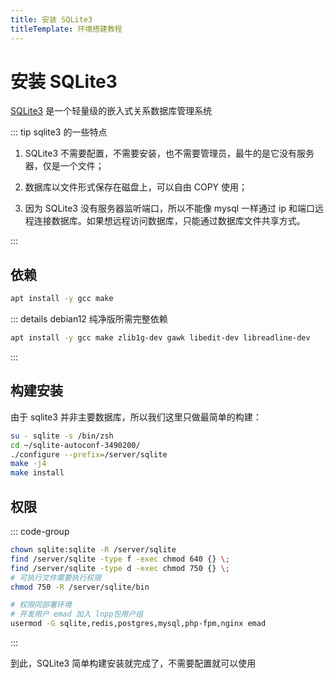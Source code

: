 ```yaml
---
title: 安装 SQLite3
titleTemplate: 环境搭建教程
---
```


# 安装 SQLite3

[SQLite3](https://www.sqlite.org) 是一个轻量级的嵌入式关系数据库管理系统

::: tip sqlite3 的一些特点

1. SQLite3 不需要配置，不需要安装，也不需要管理员，最牛的是它没有服务器，仅是一个文件；

2. 数据库以文件形式保存在磁盘上，可以自由 COPY 使用；

3. 因为 SQLite3 没有服务器监听端口，所以不能像 mysql 一样通过 ip 和端口远程连接数据库。如果想远程访问数据库，只能通过数据库文件共享方式。

:::

## 依赖

```bash
apt install -y gcc make
```

::: details debian12 纯净版所需完整依赖

```bash
apt install -y gcc make zlib1g-dev gawk libedit-dev libreadline-dev
```

:::

## 构建安装

由于 sqlite3 并非主要数据库，所以我们这里只做最简单的构建：

```bash
su - sqlite -s /bin/zsh
cd ~/sqlite-autoconf-3490200/
./configure --prefix=/server/sqlite
make -j4
make install
```

## 权限

::: code-group

```bash [部署]
chown sqlite:sqlite -R /server/sqlite
find /server/sqlite -type f -exec chmod 640 {} \;
find /server/sqlite -type d -exec chmod 750 {} \;
# 可执行文件需要执行权限
chmod 750 -R /server/sqlite/bin
```

```bash [开发]
# 权限同部署环境
# 开发用户 emad 加入 lnpp包用户组
usermod -G sqlite,redis,postgres,mysql,php-fpm,nginx emad
```

:::

到此，SQLite3 简单构建安装就完成了，不需要配置就可以使用
